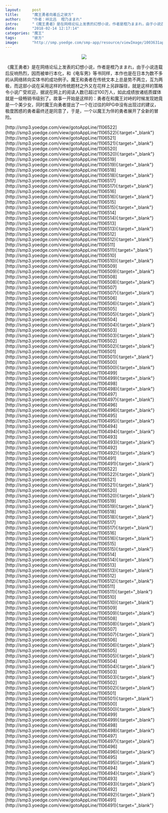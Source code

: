 ```yaml
---
layout:     post
title:      "魔王勇者向着丘之彼方"
author:     "作者：峠比吕  橙乃ままれ"
intro:      "《魔王勇者》是在网络论坛上发表的幻想小说，作者是橙乃ままれ，由于小说连载后反响热烈，因而被单行本化，和《电车男》等书同样，本作也是在日本为数不多的从网络转向实体书的成功例子。魔王和勇者在传统文本上总是势不两立，互为两极，而这部小说在采用这样的传统题材之外又在花样上另辟蹊径，就是这样的策略令小说广受欢迎，据说在网上的阅读人数已超过100万人，如此成绩放诸纸质媒体就是一级畅销书级别了。故事一开始是这样的：勇者在和魔王对峙的时候发现她竟是一个美少女，同时魔王向勇者提出了一个在过往的RPG中没有出现过的建议，极度困惑的勇者最终还是同意了，于是，一个以魔王为伴的勇者展开了全新的冒险。"
date:       "2018-02-14 12:17:14"
categories: "魔王"
tags:       "彼方"
image:      "http://smp.yoedge.com/smp-app/resource/viewImage/1003631appline.png"
---
```

<div style="text-align: center">
<p><img src="http://smp.yoedge.com/smp-app/resource/viewImage/1003631appline.png"/></p>
</div>
<p class="post-meta">
<span>《魔王勇者》是在网络论坛上发表的幻想小说，作者是橙乃ままれ，由于小说连载后反响热烈，因而被单行本化，和《电车男》等书同样，本作也是在日本为数不多的从网络转向实体书的成功例子。魔王和勇者在传统文本上总是势不两立，互为两极，而这部小说在采用这样的传统题材之外又在花样上另辟蹊径，就是这样的策略令小说广受欢迎，据说在网上的阅读人数已超过100万人，如此成绩放诸纸质媒体就是一级畅销书级别了。故事一开始是这样的：勇者在和魔王对峙的时候发现她竟是一个美少女，同时魔王向勇者提出了一个在过往的RPG中没有出现过的建议，极度困惑的勇者最终还是同意了，于是，一个以魔王为伴的勇者展开了全新的冒险。</span>
</p>
[http://smp3.yoedge.com/view/gotoAppLine/1106522](http://smp3.yoedge.com/view/gotoAppLine/1106522){:target="_blank"}
[http://smp3.yoedge.com/view/gotoAppLine/1106521](http://smp3.yoedge.com/view/gotoAppLine/1106521){:target="_blank"}
[http://smp3.yoedge.com/view/gotoAppLine/1106520](http://smp3.yoedge.com/view/gotoAppLine/1106520){:target="_blank"}
[http://smp3.yoedge.com/view/gotoAppLine/1106519](http://smp3.yoedge.com/view/gotoAppLine/1106519){:target="_blank"}
[http://smp3.yoedge.com/view/gotoAppLine/1106518](http://smp3.yoedge.com/view/gotoAppLine/1106518){:target="_blank"}
[http://smp3.yoedge.com/view/gotoAppLine/1106517](http://smp3.yoedge.com/view/gotoAppLine/1106517){:target="_blank"}
[http://smp3.yoedge.com/view/gotoAppLine/1106516](http://smp3.yoedge.com/view/gotoAppLine/1106516){:target="_blank"}
[http://smp3.yoedge.com/view/gotoAppLine/1106515](http://smp3.yoedge.com/view/gotoAppLine/1106515){:target="_blank"}
[http://smp3.yoedge.com/view/gotoAppLine/1106514](http://smp3.yoedge.com/view/gotoAppLine/1106514){:target="_blank"}
[http://smp3.yoedge.com/view/gotoAppLine/1106513](http://smp3.yoedge.com/view/gotoAppLine/1106513){:target="_blank"}
[http://smp3.yoedge.com/view/gotoAppLine/1106512](http://smp3.yoedge.com/view/gotoAppLine/1106512){:target="_blank"}
[http://smp3.yoedge.com/view/gotoAppLine/1106511](http://smp3.yoedge.com/view/gotoAppLine/1106511){:target="_blank"}
[http://smp3.yoedge.com/view/gotoAppLine/1106510](http://smp3.yoedge.com/view/gotoAppLine/1106510){:target="_blank"}
[http://smp3.yoedge.com/view/gotoAppLine/1106509](http://smp3.yoedge.com/view/gotoAppLine/1106509){:target="_blank"}
[http://smp3.yoedge.com/view/gotoAppLine/1106508](http://smp3.yoedge.com/view/gotoAppLine/1106508){:target="_blank"}
[http://smp3.yoedge.com/view/gotoAppLine/1106507](http://smp3.yoedge.com/view/gotoAppLine/1106507){:target="_blank"}
[http://smp3.yoedge.com/view/gotoAppLine/1106506](http://smp3.yoedge.com/view/gotoAppLine/1106506){:target="_blank"}
[http://smp3.yoedge.com/view/gotoAppLine/1106505](http://smp3.yoedge.com/view/gotoAppLine/1106505){:target="_blank"}
[http://smp3.yoedge.com/view/gotoAppLine/1106504](http://smp3.yoedge.com/view/gotoAppLine/1106504){:target="_blank"}
[http://smp3.yoedge.com/view/gotoAppLine/1106503](http://smp3.yoedge.com/view/gotoAppLine/1106503){:target="_blank"}
[http://smp3.yoedge.com/view/gotoAppLine/1106502](http://smp3.yoedge.com/view/gotoAppLine/1106502){:target="_blank"}
[http://smp3.yoedge.com/view/gotoAppLine/1106501](http://smp3.yoedge.com/view/gotoAppLine/1106501){:target="_blank"}
[http://smp3.yoedge.com/view/gotoAppLine/1106500](http://smp3.yoedge.com/view/gotoAppLine/1106500){:target="_blank"}
[http://smp3.yoedge.com/view/gotoAppLine/1106499](http://smp3.yoedge.com/view/gotoAppLine/1106499){:target="_blank"}
[http://smp3.yoedge.com/view/gotoAppLine/1106498](http://smp3.yoedge.com/view/gotoAppLine/1106498){:target="_blank"}
[http://smp3.yoedge.com/view/gotoAppLine/1106497](http://smp3.yoedge.com/view/gotoAppLine/1106497){:target="_blank"}
[http://smp3.yoedge.com/view/gotoAppLine/1106496](http://smp3.yoedge.com/view/gotoAppLine/1106496){:target="_blank"}
[http://smp3.yoedge.com/view/gotoAppLine/1106495](http://smp3.yoedge.com/view/gotoAppLine/1106495){:target="_blank"}
[http://smp3.yoedge.com/view/gotoAppLine/1106494](http://smp3.yoedge.com/view/gotoAppLine/1106494){:target="_blank"}
[http://smp3.yoedge.com/view/gotoAppLine/1106493](http://smp3.yoedge.com/view/gotoAppLine/1106493){:target="_blank"}
[http://smp3.yoedge.com/view/gotoAppLine/1106492](http://smp3.yoedge.com/view/gotoAppLine/1106492){:target="_blank"}
[http://smp3.yoedge.com/view/gotoAppLine/1106491](http://smp3.yoedge.com/view/gotoAppLine/1106491){:target="_blank"}
[http://smp3.yoedge.com/view/gotoAppLine/1106522](http://smp3.yoedge.com/view/gotoAppLine/1106522){:target="_blank"}
[http://smp3.yoedge.com/view/gotoAppLine/1106521](http://smp3.yoedge.com/view/gotoAppLine/1106521){:target="_blank"}
[http://smp3.yoedge.com/view/gotoAppLine/1106520](http://smp3.yoedge.com/view/gotoAppLine/1106520){:target="_blank"}
[http://smp3.yoedge.com/view/gotoAppLine/1106519](http://smp3.yoedge.com/view/gotoAppLine/1106519){:target="_blank"}
[http://smp3.yoedge.com/view/gotoAppLine/1106518](http://smp3.yoedge.com/view/gotoAppLine/1106518){:target="_blank"}
[http://smp3.yoedge.com/view/gotoAppLine/1106517](http://smp3.yoedge.com/view/gotoAppLine/1106517){:target="_blank"}
[http://smp3.yoedge.com/view/gotoAppLine/1106516](http://smp3.yoedge.com/view/gotoAppLine/1106516){:target="_blank"}
[http://smp3.yoedge.com/view/gotoAppLine/1106515](http://smp3.yoedge.com/view/gotoAppLine/1106515){:target="_blank"}
[http://smp3.yoedge.com/view/gotoAppLine/1106514](http://smp3.yoedge.com/view/gotoAppLine/1106514){:target="_blank"}
[http://smp3.yoedge.com/view/gotoAppLine/1106513](http://smp3.yoedge.com/view/gotoAppLine/1106513){:target="_blank"}
[http://smp3.yoedge.com/view/gotoAppLine/1106512](http://smp3.yoedge.com/view/gotoAppLine/1106512){:target="_blank"}
[http://smp3.yoedge.com/view/gotoAppLine/1106511](http://smp3.yoedge.com/view/gotoAppLine/1106511){:target="_blank"}
[http://smp3.yoedge.com/view/gotoAppLine/1106510](http://smp3.yoedge.com/view/gotoAppLine/1106510){:target="_blank"}
[http://smp3.yoedge.com/view/gotoAppLine/1106509](http://smp3.yoedge.com/view/gotoAppLine/1106509){:target="_blank"}
[http://smp3.yoedge.com/view/gotoAppLine/1106508](http://smp3.yoedge.com/view/gotoAppLine/1106508){:target="_blank"}
[http://smp3.yoedge.com/view/gotoAppLine/1106507](http://smp3.yoedge.com/view/gotoAppLine/1106507){:target="_blank"}
[http://smp3.yoedge.com/view/gotoAppLine/1106506](http://smp3.yoedge.com/view/gotoAppLine/1106506){:target="_blank"}
[http://smp3.yoedge.com/view/gotoAppLine/1106505](http://smp3.yoedge.com/view/gotoAppLine/1106505){:target="_blank"}
[http://smp3.yoedge.com/view/gotoAppLine/1106504](http://smp3.yoedge.com/view/gotoAppLine/1106504){:target="_blank"}
[http://smp3.yoedge.com/view/gotoAppLine/1106503](http://smp3.yoedge.com/view/gotoAppLine/1106503){:target="_blank"}
[http://smp3.yoedge.com/view/gotoAppLine/1106502](http://smp3.yoedge.com/view/gotoAppLine/1106502){:target="_blank"}
[http://smp3.yoedge.com/view/gotoAppLine/1106501](http://smp3.yoedge.com/view/gotoAppLine/1106501){:target="_blank"}
[http://smp3.yoedge.com/view/gotoAppLine/1106500](http://smp3.yoedge.com/view/gotoAppLine/1106500){:target="_blank"}
[http://smp3.yoedge.com/view/gotoAppLine/1106499](http://smp3.yoedge.com/view/gotoAppLine/1106499){:target="_blank"}
[http://smp3.yoedge.com/view/gotoAppLine/1106498](http://smp3.yoedge.com/view/gotoAppLine/1106498){:target="_blank"}
[http://smp3.yoedge.com/view/gotoAppLine/1106497](http://smp3.yoedge.com/view/gotoAppLine/1106497){:target="_blank"}
[http://smp3.yoedge.com/view/gotoAppLine/1106496](http://smp3.yoedge.com/view/gotoAppLine/1106496){:target="_blank"}
[http://smp3.yoedge.com/view/gotoAppLine/1106495](http://smp3.yoedge.com/view/gotoAppLine/1106495){:target="_blank"}
[http://smp3.yoedge.com/view/gotoAppLine/1106494](http://smp3.yoedge.com/view/gotoAppLine/1106494){:target="_blank"}
[http://smp3.yoedge.com/view/gotoAppLine/1106493](http://smp3.yoedge.com/view/gotoAppLine/1106493){:target="_blank"}
[http://smp3.yoedge.com/view/gotoAppLine/1106492](http://smp3.yoedge.com/view/gotoAppLine/1106492){:target="_blank"}
[http://smp3.yoedge.com/view/gotoAppLine/1106491](http://smp3.yoedge.com/view/gotoAppLine/1106491){:target="_blank"}


